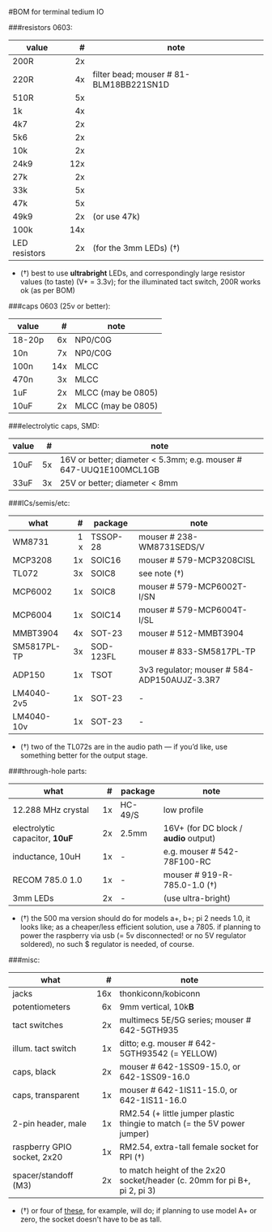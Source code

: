 #BOM for terminal tedium IO 

###resistors 0603:

| value | # | note |
| --- | ---: | --- |
| 200R | 2x | |
| 220R | 4x | filter bead; mouser # 81-BLM18BB221SN1D |
| 510R | 5x | |
|1k | 4x | |
| 4k7 | 2x | |					
| 5k6 | 2x | |        		 
| 10k | 2x | | 				
| 24k9 | 12x | |				
| 27k | 2x | | 					
| 33k | 5x | | 			
| 47k | 5x | |                
| 49k9 | 2x | (or use 47k) |
| 100k | 14x |  |			
| LED resistors | 2x | (for the 3mm LEDs) (†) |

- (†) best to use **ultrabright** LEDs, and correspondingly large resistor values (to taste) (V+ = 3.3v); for the illuminated tact switch, 200R works ok (as per BOM)

###caps 0603 (25v or better):

| value | # | note |
| --- | ---: | --- |
| 18-20p | 6x | NP0/C0G |
| 10n | 7x | NP0/C0G |	 
| 100n | 14x | MLCC | 
| 470n | 3x | MLCC |
| 1uF  | 2x | MLCC (may be 0805) |
| 10uF | 2x | MLCC (may be 0805) |

###electrolytic caps, SMD:

| value | # | note |
| --- | ---: | --- |
| 10uF | 5x | 16V or better; diameter < 5.3mm; e.g. mouser # 647-UUQ1E100MCL1GB |
| 33uF | 3x | 25V or better; diameter < 8mm |

###ICs/semis/etc:

| what | # | package | note |
| --- | ---: | --- | --- |
| WM8731 | 1 x | TSSOP-28 | mouser # 238-WM8731SEDS/V |
| MCP3208 | 1x | SOIC16 | mouser # 579-MCP3208CISL |
| TL072 | 3x | SOIC8 | see note (†) |
| MCP6002 | 1x | SOIC8 | mouser # 579-MCP6002T-I/SN |
| MCP6004 | 1x | SOIC14 | mouser # 579-MCP6004T-I/SL |
| MMBT3904 | 4x | SOT-23 | mouser # 512-MMBT3904 |
| SM5817PL-TP | 3x | SOD-123FL | mouser # 833-SM5817PL-TP |
| ADP150 | 1x | TSOT | 3v3 regulator; mouser # 584-ADP150AUJZ-3.3R7 |
| LM4040-2v5 | 1x | SOT-23 | - |
| LM4040-10v | 1x | SOT-23 | - |

- (†) two of the TL072s are in the audio path — if you’d like, use something better for the output stage.

###through-hole parts:

| what | # | package | note |
| --- | ---: | --- | --- |
| 12.288 MHz crystal | 1x | HC-49/S |  low profile |
| electrolytic capacitor, **10uF** | 2x | 2.5mm | 16V+ (for DC block / **audio** output) |
| inductance, 10uH | 1x | - | e.g. mouser # 542-78F100-RC |
| RECOM 785.0 1.0 | 1x | - | mouser # 919-R-785.0-1.0 (†) |
| 3mm LEDs | 2x | - | (use ultra-bright) |

- (†) the 500 ma version should do for models a+, b+; pi 2 needs 1.0, it looks like; as a cheaper/less efficient solution, use a 7805. if planning to power the raspberry via usb (= 5v disconnected! or no 5V regulator soldered), no such $ regulator is needed, of course.

###misc:

| what | # | note |
| --- | ---: | --- |
| jacks | 16x | thonkiconn/kobiconn |
| potentiometers | 6x | 9mm vertical, 10k**B** |
| tact switches | 2x | multimecs 5E/5G series; mouser # 642-5GTH935 |
| illum. tact switch | 1x | ditto; e.g. mouser # 642-5GTH93542 (= YELLOW) |
| caps, black | 2x | mouser # 642-1SS09-15.0, or 642-1SS09-16.0 |
| caps, transparent | 1x | mouser # 642-1IS11-15.0, or 642-1IS11-16.0 |
| 2-pin header, male | 1x | RM2.54 (+ little jumper plastic thingie to match (= the 5V power jumper)|
| raspberry GPIO socket, 2x20 | 1x | RM2.54, extra-tall female socket for RPI (†) |
| spacer/standoff (M3) | 2x | to match height of the 2x20 socket/header (c. 20mm for pi B+, pi 2, pi 3) |

- (†) or four of [these](http://www.taydaelectronics.com/connectors-sockets/stackable-headers/stackable-header-10-pins-2-54mm.html), for example, will do; if planning to use model A+ or zero, the socket doesn't have to be as tall. 

